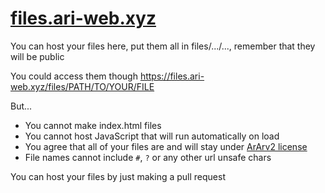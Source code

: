 # [files.ari-web.xyz](https://files.ari-web.xyz)

You can host your files here, put them all in
files/.../..., remember that they will be public

You could access them though https://files.ari-web.xyz/files/PATH/TO/YOUR/FILE

But...

- You cannot make index.html files
- You cannot host JavaScript that will run automatically on load
- You agree that all of your files are and will stay under [ArArv2 license](/LICENSE)
- File names cannot include `#`, `?` or any other url unsafe chars

You can host your files by just making a pull request

